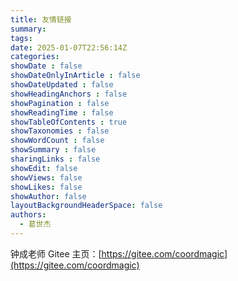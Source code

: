 ```yaml
---
title: 友情链接
summary: 
tags:
date: 2025-01-07T22:56:14Z
categories:
showDate : false
showDateOnlyInArticle : false
showDateUpdated : false
showHeadingAnchors : false
showPagination : false
showReadingTime : false
showTableOfContents : true
showTaxonomies : false 
showWordCount : false
showSummary : false
sharingLinks : false
showEdit: false
showViews: false
showLikes: false
showAuthor: false
layoutBackgroundHeaderSpace: false
authors:
  - 葛世杰
---
```


钟成老师 Gitee 主页：[https://gitee.com/coordmagic](https://gitee.com/coordmagic)


